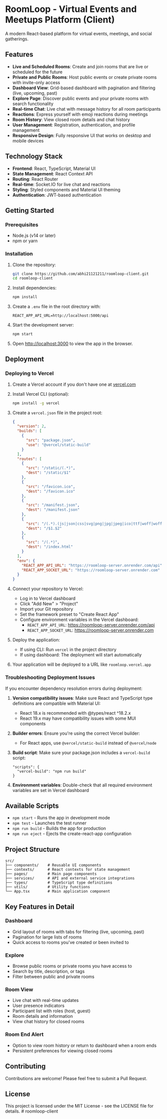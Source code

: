 # RoomLoop - Virtual Events and Meetups Platform (Client)

A modern React-based platform for virtual events, meetings, and social gatherings.

## Features

- **Live and Scheduled Rooms**: Create and join rooms that are live or scheduled for the future
- **Private and Public Rooms**: Host public events or create private rooms with invite-only access
- **Dashboard View**: Grid-based dashboard with pagination and filtering (live, upcoming, past)
- **Explore Page**: Discover public events and your private rooms with search functionality
- **Real-time Chat**: Live chat with message history for all room participants
- **Reactions**: Express yourself with emoji reactions during meetings
- **Room History**: View closed room details and chat history
- **User Management**: Registration, authentication, and profile management
- **Responsive Design**: Fully responsive UI that works on desktop and mobile devices

## Technology Stack

- **Frontend**: React, TypeScript, Material UI
- **State Management**: React Context API
- **Routing**: React Router
- **Real-time**: Socket.IO for live chat and reactions
- **Styling**: Styled components and Material UI theming
- **Authentication**: JWT-based authentication

## Getting Started

### Prerequisites

- Node.js (v14 or later)
- npm or yarn

### Installation

1. Clone the repository:

   ```bash
   git clone https://github.com/abhi21121211/roomloop-client.git
   cd roomloop-client
   ```

2. Install dependencies:

   ```bash
   npm install
   ```

3. Create a `.env` file in the root directory with:

   ```
   REACT_APP_API_URL=http://localhost:5000/api
   ```

4. Start the development server:

   ```bash
   npm start
   ```

5. Open [http://localhost:3000](http://localhost:3000) to view the app in the browser.

## Deployment

### Deploying to Vercel

1. Create a Vercel account if you don't have one at [vercel.com](https://vercel.com)

2. Install Vercel CLI (optional):

   ```bash
   npm install -g vercel
   ```

3. Create a `vercel.json` file in the project root:

   ```json
   {
     "version": 2,
     "builds": [
       {
         "src": "package.json",
         "use": "@vercel/static-build"
       }
     ],
     "routes": [
       {
         "src": "/static/(.*)",
         "dest": "/static/$1"
       },
       {
         "src": "/favicon.ico",
         "dest": "/favicon.ico"
       },
       {
         "src": "/manifest.json",
         "dest": "/manifest.json"
       },
       {
         "src": "/(.*).(js|json|css|svg|png|jpg|jpeg|ico|ttf|woff|woff2)",
         "dest": "/$1.$2"
       },
       {
         "src": "/(.*)",
         "dest": "/index.html"
       }
     ],
     "env": {
       "REACT_APP_API_URL": "https://roomloop-server.onrender.com/api",
       "REACT_APP_SOCKET_URL": "https://roomloop-server.onrender.com"
     }
   }
   ```

4. Connect your repository to Vercel:

   - Log in to Vercel dashboard
   - Click "Add New" > "Project"
   - Import your Git repository
   - Set the framework preset to "Create React App"
   - Configure environment variables in the Vercel dashboard:
     - `REACT_APP_API_URL`: https://roomloop-server.onrender.com/api
     - `REACT_APP_SOCKET_URL`: https://roomloop-server.onrender.com

5. Deploy the application:

   - If using CLI: Run `vercel` in the project directory
   - If using dashboard: The deployment will start automatically

6. Your application will be deployed to a URL like `roomloop.vercel.app`

### Troubleshooting Deployment Issues

If you encounter dependency resolution errors during deployment:

1. **Version compatibility issues**: Make sure React and TypeScript type definitions are compatible with Material UI:

   - React 18.x is recommended with @types/react ^18.2.x
   - React 19.x may have compatibility issues with some MUI components

2. **Builder errors**: Ensure you're using the correct Vercel builder:
   - For React apps, use `@vercel/static-build` instead of `@vercel/node`
3. **Build script**: Make sure your package.json includes a `vercel-build` script:

   ```
   "scripts": {
     "vercel-build": "npm run build"
   }
   ```

4. **Environment variables**: Double-check that all required environment variables are set in Vercel dashboard

## Available Scripts

- `npm start` - Runs the app in development mode
- `npm test` - Launches the test runner
- `npm run build` - Builds the app for production
- `npm run eject` - Ejects the create-react-app configuration

## Project Structure

```
src/
├── components/    # Reusable UI components
├── contexts/      # React contexts for state management
├── pages/         # Main page components
├── services/      # API and external service integrations
├── types/         # TypeScript type definitions
├── utils/         # Utility functions
└── App.tsx        # Main application component
```

## Key Features in Detail

### Dashboard

- Grid layout of rooms with tabs for filtering (live, upcoming, past)
- Pagination for large lists of rooms
- Quick access to rooms you've created or been invited to

### Explore

- Browse public rooms or private rooms you have access to
- Search by title, description, or tags
- Filter between public and private rooms

### Room View

- Live chat with real-time updates
- User presence indicators
- Participant list with roles (host, guest)
- Room details and information
- View chat history for closed rooms

### Room End Alert

- Option to view room history or return to dashboard when a room ends
- Persistent preferences for viewing closed rooms

## Contributing

Contributions are welcome! Please feel free to submit a Pull Request.

## License

This project is licensed under the MIT License - see the LICENSE file for details.
#   r o o m l o o p - c l i e n t 
 
 
